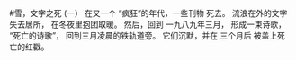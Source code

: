#雪，文字之死
(一）
在又一个
“疯狂”的年代，一些刊物
死去。
流浪在外的文字失去居所，
在冬夜里抱团取暖。
然后，回到
一九八九年三月，
形成一束诗歌，
“死亡的诗歌”，
回到三月凌晨的铁轨道旁。
它们沉默，并在
三个月后
被盖上死亡的红戳。
